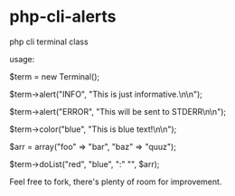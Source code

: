 php-cli-alerts
==============

php cli terminal class

usage:

$term = new Terminal();

$term->alert("INFO", "This is just informative.\n\n");

$term->alert("ERROR", "This will be sent to STDERR\n\n");

$term->color("blue", "This is blue text!\n\n");

$arr = array("foo" => "bar", "baz" => "quuz");

$term->doList("red", "blue", ":" "", $arr);


Feel free to fork, there's plenty of room for improvement.
